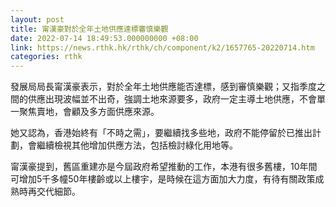 ```yaml
---
layout: post
title: 甯漢豪對於全年土地供應達標審慎樂觀
date: 2022-07-14 18:49:53.000000000 +08:00
link: https://news.rthk.hk/rthk/ch/component/k2/1657765-20220714.htm
categories: rthk
---
```


發展局局長甯漢豪表示，對於全年土地供應能否達標，感到審慎樂觀；又指季度之間的供應出現波幅並不出奇，強調土地來源要多，政府一定主導土地供應，不會單一聚焦賣地，會顧及多方面供應來源。

她又認為，香港始終有「不時之需」，要繼續找多些地，政府不能停留於已推出計劃，會繼續檢視其他增加供應方法，包括檢討綠化用地等。

甯漢豪提到，舊區重建亦是今屆政府希望推動的工作，本港有很多舊樓，10年間可增加5千多幢50年樓齡或以上樓宇，是時候在這方面加大力度，有待有關政策成熟時再交代細節。
